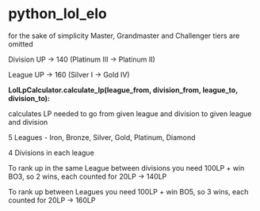 # python_lol_elo

for the sake of simplicity Master, Grandmaster and Challenger tiers are omitted

Division UP -> 140 (Platinum III -> Platinum II)

League UP -> 160 (Silver I -> Gold IV)

**LolLpCalculator.calculate_lp(league_from, division_from, league_to, division_to):**

  calculates LP needed to go from given league and division to given league and division

5 Leagues - Iron, Bronze, Silver, Gold, Platinum, Diamond

4 Divisions in each league

To rank up in the same League between divisions you need 100LP + win BO3, so 2 wins, each counted for 20LP -> 140LP

To rank up between Leagues you need 100LP + win BO5, so 3 wins, each counted for 20LP -> 160LP
